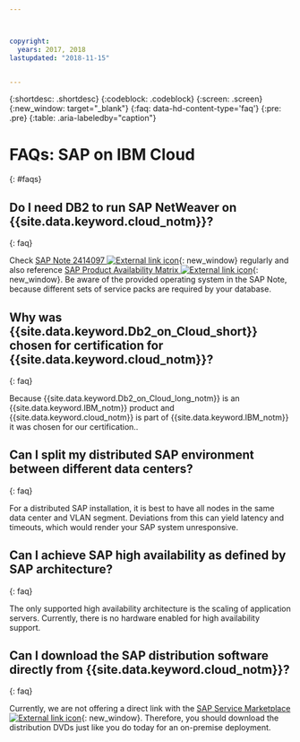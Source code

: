 ```yaml
---



copyright:
  years: 2017, 2018
lastupdated: "2018-11-15"


---
```


{:shortdesc: .shortdesc}
{:codeblock: .codeblock}
{:screen: .screen}
{:new_window: target="_blank"}
{:faq: data-hd-content-type='faq'}
{:pre: .pre}
{:table: .aria-labeledby="caption"}

# FAQs: SAP on IBM Cloud
{: #faqs}

## Do I need DB2 to run SAP NetWeaver on {{site.data.keyword.cloud_notm}}?
{: faq}

Check [SAP Note 2414097 ![External link icon](../../icons/launch-glyph.svg "External link icon")](https://launchpad.support.sap.com/#/notes/2414097){: new_window} regularly and also reference [SAP Product Availability Matrix ![External link icon](../../icons/launch-glyph.svg "External link icon")](https://apps.support.sap.com/sap/support/pam){: new_window}. Be aware of the provided operating system in the SAP Note, because different sets of service packs are required by your database.

## Why was {{site.data.keyword.Db2_on_Cloud_short}} chosen for certification for {{site.data.keyword.cloud_notm}}?
{: faq}

Because {{site.data.keyword.Db2_on_Cloud_long_notm}} is an {{site.data.keyword.IBM_notm}} product and {{site.data.keyword.cloud_notm}} is part of {{site.data.keyword.IBM_notm}} it was chosen for our certification..

## Can I split my distributed SAP environment between different data centers?
{: faq}

For a distributed SAP installation, it is best to have all nodes in the same data center and VLAN segment. Deviations from this can yield latency and timeouts, which would render your SAP system unresponsive.

## Can I achieve SAP high availability as defined by SAP architecture?
{: faq}

The only supported high availability architecture is the scaling of application servers. Currently, there is no hardware enabled for high availability support.

## Can I download the SAP distribution software directly from {{site.data.keyword.cloud_notm}}?
{: faq}

Currently, we are not offering a direct link with the [SAP Service Marketplace ![External link icon](../icons/launch-glyph.svg "External link icon")](https://websmp201.sap-ag.de/){: new_window}. Therefore, you should download the distribution DVDs just like you do today for an on-premise deployment.
